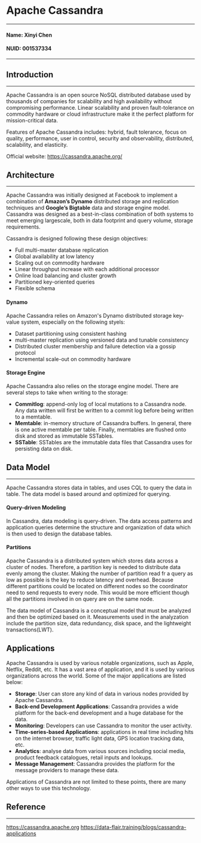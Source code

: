 # Apache Cassandra

---

#### Name: Xinyi Chen
#### NUID: 001537334

---

## Introduction

---

Apache Cassandra is an open source NoSQL distributed database used by thousands of companies for scalability and high
availability without compromising performance. Linear scalability and proven fault-tolerance on commodity hardware or
cloud infrastructure make it the perfect platform for mission-critical data.

Features of Apache Cassandra includes: hybrid, fault tolerance, focus on quality, performance, user in control, security
and observability, distributed, scalability, and elasticity.

Official website: https://cassandra.apache.org/

## Architecture

---

Apache Cassandra was initially designed at Facebook to implement a 
combination of **Amazon’s Dynamo** distributed storage and replication techniques and **Google’s Bigtable** data and storage 
engine model. Cassandra was designed as a best-in-class combination of both systems to meet emerging largescale, both in data 
footprint and query volume, storage requirements. 

Cassandra is designed following these design objectives:
- Full multi-master database replication
- Global availability at low latency
- Scaling out on commodity hardware
- Linear throughput increase with each additional processor
- Online load balancing and cluster growth
- Partitioned key-oriented queries
- Flexible schema

#### Dynamo

Apache Cassandra relies on Amazon's Dynamo distributed storage key-value system, especially on the following styels:
- Dataset partitioning using consistent hashing
- multi-master replication using versioned data and tunable consistency
- Distributed cluster membership and failure detection via a gossip protocol
- Incremental scale-out on commodity hardware

#### Storage Engine

Apache Cassandra also relies on the storage engine model. There are several steps to take when writing to the storage:

- **Commitlog**: append-only log of local mutations to a Cassandra node. Any data written will first be written to a 
commit log before being written to a memtable.
- **Memtable**: in-memory structure of Cassandra buffers. In general, there is one active memtable per table. Finally, 
memtables are flushed onto disk and stored as immutable SSTables.
- **SSTable**: SSTables are the immutable data files that Cassandra uses for persisting data on disk.

## Data Model 

---

Apache Cassandra stores data in tables, and uses CQL to query the data in table. The data model is based around and 
optimized for querying. 

#### Query-driven Modeling

In Cassandra, data modeling is query-driven. The data access patterns and application queries determine the structure 
and organization of data which is then used to design the database tables.

#### Partitions

Apache Cassandra is a distributed system which stores data across a cluster of nodes. Therefore, a partition key is 
needed to distribute data evenly among the cluster. Making the number of partition read fr a query as low as possible 
is the key to reduce latency and overhead. Because different partitions could be located on different nodes so the 
coordinator need to send requests to every node. This would be more efficient though all the partitions involved in on 
query are on the same node.

The data model of Cassandra is a conceptual model that must be analyzed and then be optimized based on it. Measurements 
used in the analyzation include the partition size, data redundancy, disk space, and the lightweight transactions(LWT).

## Applications

Apache Cassandra is used by various notable organizations, such as Apple, Netflix, Reddit, etc. It has a vast area of application, and it is used by various organizations across the world. Some of the 
major applications are listed below:
- **Storage**: User can store any kind of data in various nodes provided by Apache Cassandra.
- **Back-end Development Applications**: Cassandra provides a wide platform for the back-end development and a huge 
database for the data.
- **Monitoring**: Developers can use Cassandra to monitor the user activity. 
- **Time-series-based Applications**: applications in real time including hits on the internet browser, traffic light 
data, GPS location tracking data, etc.
- **Analytics**: analyse data from various sources including social media, product feedback catalogues, retail inputs 
and lookups.
- **Message Management**: Cassandra provides the platform for the message providers to manage these data.

Applications of Cassandra are not limited to these points, there are many other ways to use this technology.

## Reference

---

https://cassandra.apache.org
https://data-flair.training/blogs/cassandra-applications
